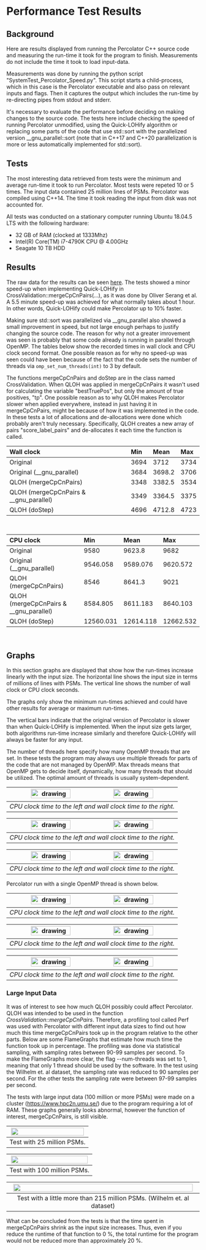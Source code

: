 

# Performance Test Results

## Background

Here are results displayed from running the Percolator C++ source code and measuring the run-time it took for the program to finish. Measurements do not include the time it took to load input-data.

Measurements was done by running the python script "SystemTest_Percolator_Speed.py". This script starts a child-process, which in this case is the Percolator executable and also pass on relevant inputs and flags. Then it captures the output which includes the run-time by re-directing pipes from stdout and stderr.

It's necessary to evaluate the performance before deciding on making changes to the source code. The tests here include checking the speed of running Percolator unmodified, using the Quick-LOHify algorithm or replacing some parts of the code that use std::sort with the parallelized version __gnu_parallel::sort (note that in C++17 and C++20 parallelization is more or less automatically implemented for std::sort).

## Tests

The most interesting data retrieved from tests were the minimum and average run-time it took to run Percolator. Most tests were repeted 10 or 5 times. The input data contained 25 million lines of PSMs. Percolator was compiled using C++14. The time it took reading the input from disk was not accounted for.

All tests was conducted on a stationary computer running Ubuntu 18.04.5 LTS with the following hardware:
- 32 GB of RAM (clocked at 1333Mhz)
- Intel(R) Core(TM) i7-4790K CPU @ 4.00GHz
- Seagate 10 TB HDD

## Results

The raw data for the results can be seen [here](https://github.com/statisticalbiotechnology/and/tree/master/raw_data). The tests showed a minor speed-up when implementing Quick-LOHify in CrossValidation::mergeCpCnPairs(...), as it was done by Oliver Serang et al. A 5.5 minute speed-up was achieved for what normally takes about 1 hour. In other words, Quick-LOHify could make Percolator up to 10% faster.

Making sure std::sort was parallelized via __gnu_parallel also showed a small improvement in speed, but not large enough perhaps to justify changing the source code. The reason for why not a greater imrovement was seen is probably that some code already is running in parallel through OpenMP. The tables below show the recorded times in wall clock and CPU clock second format. One possible reason as for why no speed-up was seen could have been because of the fact that the code sets the number of threads via `omp_set_num_threads(int)` to 3 by default.

The functions mergeCpCnPairs and doStep are in the class named CrossValidation. When QLOH was applied in mergeCpCnPairs it wasn't used for calculating the variable "bestTruePos", but only the amount of true positives, "tp". One possible reason as to why QLOH makes Percolator slower when applied everywhere, instead in just having it in mergeCpCnPairs, might be because of how it was implemented in the code. In these tests a lot of allocations and de-allocations were done which probably aren't truly necessary. Specifically, QLOH creates a new array of pairs "score_label_pairs" and de-allocates it each time the function is called.


| Wall clock  | Min  | Mean | Max|
| :------------ |:---------------|:-----|:-----|
| Original       | 3694 | 3712 |   3734    |
| Original (__gnu_parallel)  | 3684  |    3698.2 |   3706    |
| QLOH (mergeCpCnPairs)       | 3348        |   3382.5 |   3534    |
| QLOH (mergeCpCnPairs & __gnu_parallel)       | 3349        |   3364.5 |   3375    |
| QLOH (doStep)  | 4696  |    4712.8 |   4723    |

<br/>

| CPU clock  | Min  | Mean | Max|
| :------------ |:---------------|:-----|:-----|
| Original       | 9580 | 9623.8 |   9682    |
| Original (__gnu_parallel)  | 9546.058  |    9589.076 |   9620.572    |
| QLOH (mergeCpCnPairs)       | 8546        |   8641.3 |   9021    |
| QLOH (mergeCpCnPairs & __gnu_parallel)       | 8584.805        |   8611.183 |   8640.103    |
| QLOH (doStep)  | 12560.031  | 12614.118 |   12662.532    |

<br/>

## Graphs

In this section graphs are displayed that show how the run-times increase linearly with the input size. The horizontal line shows the input size in terms of millions of lines with PSMs. The vertical line shows the number of wall clock or CPU clock seconds.

The graphs only show the minimum run-times achieved and could have other results for average or maximum run-times.

The vertical bars indicate that the original version of Percolator is slower than when Quick-LOHify is implemented. When the input size gets larger, both algorithms run-time increase similarly and therefore Quick-LOHify will always be faster for any input.

The number of threads here specify how many OpenMP threads that are set. In these tests the program may always use multiple threads for parts of the code that are not managed by OpenMP. Max threads means that OpenMP gets to decide itself, dynamically, how many threads that should be utilized. The optimal amount of threads is usually system-dependent.


| <img src="./graphs/outGraphCPUBar.png" alt="drawing" width="49%"/>  <img src="./graphs/outGraphWallBar.png" alt="drawing" width="49%"/>  |
| :--: | 
| *CPU clock time to the left and wall clock time to the right.* |


| <img src="./graphs/outGraphCPULine.png" alt="drawing" width="49%"/>  <img src="./graphs/outGraphWallLine.png" alt="drawing" width="49%"/>  |
| :--: | 
| *CPU clock time to the left and wall clock time to the right.* |


| <img src="./graphs/outGraphCPURelative.png" alt="drawing" width="49%"/>  <img src="./graphs/outGraphWallRelative.png" alt="drawing" width="49%"/>  |
| :--: | 
| *CPU clock time to the left and wall clock time to the right.* |


Percolator run with a single OpenMP thread is shown below.


| <img src="./graphs/single_thread/outGraphCPUBar.png" alt="drawing" width="49%"/>  <img src="./graphs/single_thread/outGraphWallBar.png" alt="drawing" width="49%"/>  |
| :--: | 
| *CPU clock time to the left and wall clock time to the right.* |


| <img src="./graphs/single_thread/outGraphCPULine.png" alt="drawing" width="49%"/>  <img src="./graphs/single_thread/outGraphWallLine.png" alt="drawing" width="49%"/>  |
| :--: | 
| *CPU clock time to the left and wall clock time to the right.* |


| <img src="./graphs/single_thread/outGraphCPURelative.png" alt="drawing" width="49%"/>  <img src="./graphs/single_thread/outGraphWallRelative.png" alt="drawing" width="49%"/>  |
| :--: | 
| *CPU clock time to the left and wall clock time to the right.* |

### Large Input Data

It was of interest to see how much QLOH possibly could affect Percolator. QLOH was intended to be used in the function *CrossValidation::mergeCpCnPairs*. Therefore, a profiling tool called Perf was used with Percolator with different input data sizes to find out how much this time mergeCpCnPairs took up in the program relative to the other parts. Below are some FlameGraphs that estimate how much time the function took up in percentage. The profiling was done via statistical sampling, with sampling rates between 90-99 samples per second. To make the FlameGraphs more clear, the flag --num-threads was set to 1, meaning that only 1 thread should be used by the software. In the test using the Wilhelm et. al dataset, the sampling rate was reduced to 90 samples per second. For the other tests the sampling rate were between 97-99 samples per second.

The tests with large input data (100 million or more PSMs) were made on a cluster (https://www.hpc2n.umu.se/) due to the program requiring a lot of RAM. These graphs generally looks abnormal, however the function of interest, mergeCpCnPairs, is still visible.

| <img src="./graphs/largeInputData/perf-kernel-25M.svg" width="98%"/> |
| :--: |
| Test with 25 million PSMs. |

| <img src="./graphs/largeInputData/perf-kernel-100M.svg" width="98%"/> |
| :--: |
| Test with 100 million PSMs. |

| <img src="./graphs/largeInputData/perf-kernel-wilhelm215M.svg" width="98%"/> |
| :--: |
| Test with a little more than 215 million PSMs. (Wilhelm et. al dataset) |


What can be concluded from the tests is that the time spent in mergeCpCnPairs shrink as the input size increases. Thus, even if you reduce the runtime of that function to 0 %, the total runtime for the program would not be reduced more than approximately 20 %.

